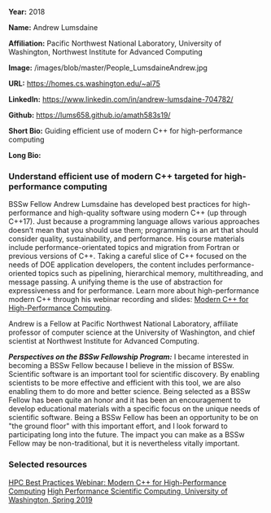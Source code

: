 **Year:** 2018

**Name:** Andrew Lumsdaine

**Affiliation:** Pacific Northwest National Laboratory, University of Washington, Northwest Institute for Advanced Computing

**Image:** /images/blob/master/People_LumsdaineAndrew.jpg

**URL:** https://homes.cs.washington.edu/~al75

**LinkedIn:** https://www.linkedin.com/in/andrew-lumsdaine-704782/

**Github:** https://lums658.github.io/amath583s19/

**Short Bio:** Guiding efficient use of modern C++ for high-performance computing 

**Long Bio:** 
### Understand efficient use of modern C++ targeted for high-performance computing
BSSw Fellow Andrew Lumsdaine has developed best practices for high-performance and high-quality software using modern C++ (up through C++17). Just because a programming language allows various approaches doesn’t mean that you should use them; programming is an art that should consider quality, sustainability, and performance.  His course materials include performance-orientated topics and migration from Fortran or previous versions of C++. Taking a careful slice of C++ focused on the needs of DOE application developers, the content includes performance-oriented topics such as pipelining, hierarchical memory, multithreading, and message passing. A unifying theme is the use of abstraction for expressiveness and for performance. Learn more about high-performance modern C++ through his webinar recording and slides: <a href="https://ideas-productivity.org/events/hpc-best-practices-webinars/#webinar030">Modern C++ for High-Performance Computing</a>.

Andrew is a Fellow at Pacific Northwest National Laboratory, affiliate professor of computer science at the University of Washington, and chief scientist at Northwest Institute for Advanced Computing. 

***Perspectives on the BSSw Fellowship Program:*** I became interested in becoming a BSSw Fellow because I believe in the mission of BSSw.  Scientific software is an important tool for scientific discovery.  By enabling scientists to be more effective and efficient with this tool, we are also enabling them to do more and better science.  Being selected as a BSSw Fellow has been quite an honor and it has been an encouragement to develop educational materials with a specific focus on the unique needs of scientific software.  Being a BSSw Fellow has been an opportunity to be on "the ground floor" with this important effort, and I look forward to participating long into the future.  The impact you can make as a BSSw Fellow may be non-traditional, but it is nevertheless vitally important.

### Selected resources

<a href="https://ideas-productivity.org/events/hpc-best-practices-webinars/#webinar030" class="link-row">HPC Best Practices Webinar:  Modern C++ for High-Performance Computing</a>
<a href="https://lums658.github.io/amath583s19/" class="link-row">High Performance Scientific Computing, University of Washington, Spring 2019</a>

